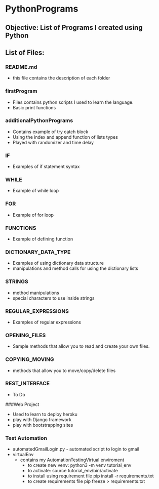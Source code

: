 # PythonPrograms

## Objective:  List of Programs I created using Python

## List of Files:

### README.md 
- this file contains the description of each folder

### firstProgram 
-  Files contains python scripts I used to learn the language.
-  Basic print functions

### additionalPythonPrograms
-  Contains example of try catch block
-  Using the index and append function of lists types
-  Played with randomizer and time delay

### IF
-  Examples of if statement syntax

### WHILE
-  Example of while loop

### FOR
-  Example of for loop

### FUNCTIONS
-  Example of defining function

### DICTIONARY_DATA_TYPE
- Examples of using dictionary data structure
- manipulations and method calls for using the dictionary lists

### STRINGS
- method manipulations
- special characters to use inside strings

### REGULAR_EXPRESSIONS
- Examples of regular expressions

### OPENING_FILES
- Sample methods that allow you to read and create your own files.

### COPYING_MOVING
- methods that allow you to move/copy/delete files

### REST_INTERFACE
- To Do

###Web Project
- Used to learn to deploy heroku
- play with Django framework
- play with bootstrapping sites

### Test Automation
- automatedGmailLogin.py - automated script to login to gmail
- virtualEnv
    - contains my AutomationTestingVirtual enviroment
        - to create new venv:  python3 -m venv tutorial_env
        - to activate:  source tutorial_env/bin/activate
        - to install using requirement file
            pip install -r requirements.txt
        - to create requirements file
            pip freeze > requirements.txt
